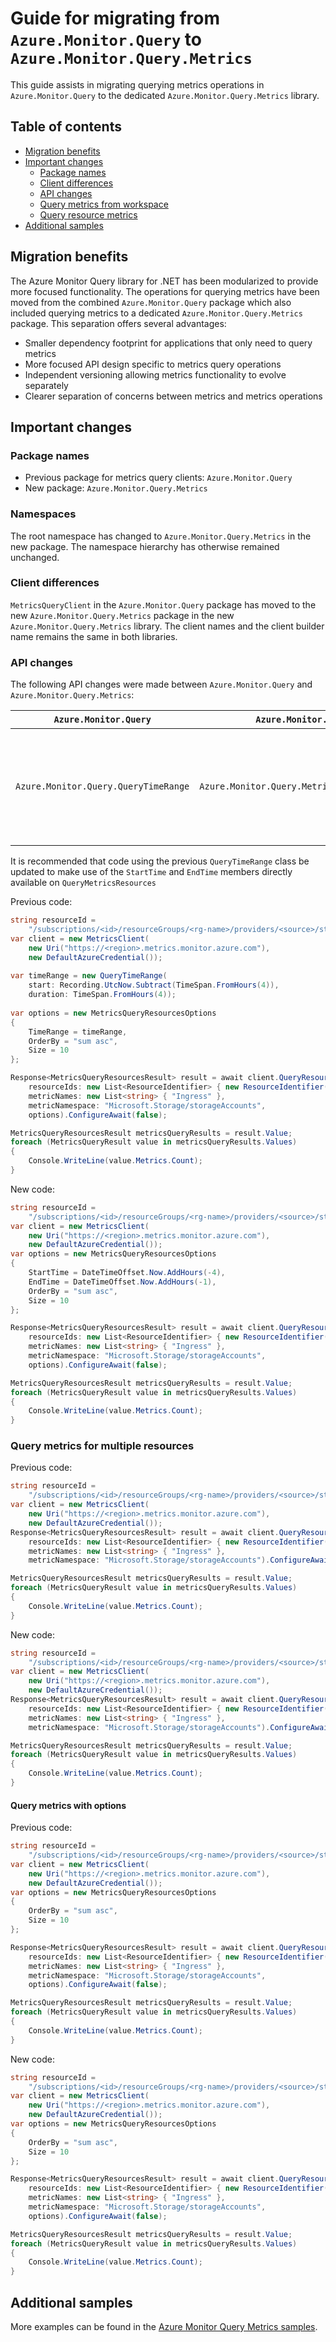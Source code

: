 # Guide for migrating from `Azure.Monitor.Query` to `Azure.Monitor.Query.Metrics`

This guide assists in migrating querying metrics operations in `Azure.Monitor.Query` to the dedicated `Azure.Monitor.Query.Metrics` library.

## Table of contents

- [Migration benefits](#migration-benefits)
- [Important changes](#important-changes)
    - [Package names](#package-names)
    - [Client differences](#client-differences)
    - [API changes](#api-changes)
    - [Query metrics from workspace](#query-metrics-from-workspace)
    - [Query resource metrics](#query-resource-metrics)
- [Additional samples](#additional-samples)

## Migration benefits

The Azure Monitor Query library for .NET has been modularized to provide more focused functionality. The operations for querying metrics have been moved from the combined `Azure.Monitor.Query` package which also included querying metrics to a dedicated `Azure.Monitor.Query.Metrics` package. This separation offers several advantages:

- Smaller dependency footprint for applications that only need to query metrics 
- More focused API design specific to metrics query operations
- Independent versioning allowing metrics functionality to evolve separately
- Clearer separation of concerns between metrics and metrics operations

## Important changes

### Package names

- Previous package for metrics query clients: `Azure.Monitor.Query`
- New package: `Azure.Monitor.Query.Metrics`

### Namespaces

The root namespace has changed to `Azure.Monitor.Query.Metrics` in the new package.  The namespace hierarchy has otherwise remained unchanged.

### Client differences

`MetricsQueryClient` in the `Azure.Monitor.Query` package  has moved to the new `Azure.Monitor.Query.Metrics` package in the new `Azure.Monitor.Query.Metrics` library. The client names and the client builder name remains the same in both libraries.

### API changes

The following API changes were made between `Azure.Monitor.Query` and `Azure.Monitor.Query.Metrics`:

| `Azure.Monitor.Query` | `Azure.Monitor.Query.Metrics`                                  | Notes                                           |
|------------------------|-------------------------------------------------------------|-------------------------------------------------|
| `Azure.Monitor.Query.QueryTimeRange ` | `Azure.Monitor.Query.Metrics.MetricsQueryTimeRange ` | Used to specify the time range for metrics queries |

It is recommended that code using the previous `QueryTimeRange` class be updated to make use of the `StartTime` and `EndTime` members directly available on `QueryMetricsResources`

Previous code:
```C#
string resourceId =
    "/subscriptions/<id>/resourceGroups/<rg-name>/providers/<source>/storageAccounts/<resource-name-1>";
var client = new MetricsClient(
    new Uri("https://<region>.metrics.monitor.azure.com"),
    new DefaultAzureCredential());
    
var timeRange = new QueryTimeRange(
    start: Recording.UtcNow.Subtract(TimeSpan.FromHours(4)),
    duration: TimeSpan.FromHours(4));
    
var options = new MetricsQueryResourcesOptions
{
    TimeRange = timeRange,
    OrderBy = "sum asc",
    Size = 10
};

Response<MetricsQueryResourcesResult> result = await client.QueryResourcesAsync(
    resourceIds: new List<ResourceIdentifier> { new ResourceIdentifier(resourceId) },
    metricNames: new List<string> { "Ingress" },
    metricNamespace: "Microsoft.Storage/storageAccounts",
    options).ConfigureAwait(false);

MetricsQueryResourcesResult metricsQueryResults = result.Value;
foreach (MetricsQueryResult value in metricsQueryResults.Values)
{
    Console.WriteLine(value.Metrics.Count);
}
```

New code:
```C# Snippet:Query_Metrics_QueryResourcesMetricsWithOptionsStartTimeEndTime
string resourceId =
    "/subscriptions/<id>/resourceGroups/<rg-name>/providers/<source>/storageAccounts/<resource-name-1>";
var client = new MetricsClient(
    new Uri("https://<region>.metrics.monitor.azure.com"),
    new DefaultAzureCredential());
var options = new MetricsQueryResourcesOptions
{
    StartTime = DateTimeOffset.Now.AddHours(-4),
    EndTime = DateTimeOffset.Now.AddHours(-1),
    OrderBy = "sum asc",
    Size = 10
};

Response<MetricsQueryResourcesResult> result = await client.QueryResourcesAsync(
    resourceIds: new List<ResourceIdentifier> { new ResourceIdentifier(resourceId) },
    metricNames: new List<string> { "Ingress" },
    metricNamespace: "Microsoft.Storage/storageAccounts",
    options).ConfigureAwait(false);

MetricsQueryResourcesResult metricsQueryResults = result.Value;
foreach (MetricsQueryResult value in metricsQueryResults.Values)
{
    Console.WriteLine(value.Metrics.Count);
}
```

### Query metrics for multiple resources

Previous code:
```C# Snippet:QueryResourcesMetrics
string resourceId =
    "/subscriptions/<id>/resourceGroups/<rg-name>/providers/<source>/storageAccounts/<resource-name-1>";
var client = new MetricsClient(
    new Uri("https://<region>.metrics.monitor.azure.com"),
    new DefaultAzureCredential());
Response<MetricsQueryResourcesResult> result = await client.QueryResourcesAsync(
    resourceIds: new List<ResourceIdentifier> { new ResourceIdentifier(resourceId) },
    metricNames: new List<string> { "Ingress" },
    metricNamespace: "Microsoft.Storage/storageAccounts").ConfigureAwait(false);

MetricsQueryResourcesResult metricsQueryResults = result.Value;
foreach (MetricsQueryResult value in metricsQueryResults.Values)
{
    Console.WriteLine(value.Metrics.Count);
}
```

New code:
```C# Snippet:Query_Metrics_QueryResourcesMetrics
string resourceId =
    "/subscriptions/<id>/resourceGroups/<rg-name>/providers/<source>/storageAccounts/<resource-name-1>";
var client = new MetricsClient(
    new Uri("https://<region>.metrics.monitor.azure.com"),
    new DefaultAzureCredential());
Response<MetricsQueryResourcesResult> result = await client.QueryResourcesAsync(
    resourceIds: new List<ResourceIdentifier> { new ResourceIdentifier(resourceId) },
    metricNames: new List<string> { "Ingress" },
    metricNamespace: "Microsoft.Storage/storageAccounts").ConfigureAwait(false);

MetricsQueryResourcesResult metricsQueryResults = result.Value;
foreach (MetricsQueryResult value in metricsQueryResults.Values)
{
    Console.WriteLine(value.Metrics.Count);
}
```

#### Query metrics with options

Previous code:

```C# Snippet:QueryResourcesMetricsWithOptions
string resourceId =
    "/subscriptions/<id>/resourceGroups/<rg-name>/providers/<source>/storageAccounts/<resource-name-1>";
var client = new MetricsClient(
    new Uri("https://<region>.metrics.monitor.azure.com"),
    new DefaultAzureCredential());
var options = new MetricsQueryResourcesOptions
{
    OrderBy = "sum asc",
    Size = 10
};

Response<MetricsQueryResourcesResult> result = await client.QueryResourcesAsync(
    resourceIds: new List<ResourceIdentifier> { new ResourceIdentifier(resourceId) },
    metricNames: new List<string> { "Ingress" },
    metricNamespace: "Microsoft.Storage/storageAccounts",
    options).ConfigureAwait(false);

MetricsQueryResourcesResult metricsQueryResults = result.Value;
foreach (MetricsQueryResult value in metricsQueryResults.Values)
{
    Console.WriteLine(value.Metrics.Count);
}
```

New code:

```C# Snippet:Query_Metrics_QueryResourcesMetricsWithOptions
string resourceId =
    "/subscriptions/<id>/resourceGroups/<rg-name>/providers/<source>/storageAccounts/<resource-name-1>";
var client = new MetricsClient(
    new Uri("https://<region>.metrics.monitor.azure.com"),
    new DefaultAzureCredential());
var options = new MetricsQueryResourcesOptions
{
    OrderBy = "sum asc",
    Size = 10
};

Response<MetricsQueryResourcesResult> result = await client.QueryResourcesAsync(
    resourceIds: new List<ResourceIdentifier> { new ResourceIdentifier(resourceId) },
    metricNames: new List<string> { "Ingress" },
    metricNamespace: "Microsoft.Storage/storageAccounts",
    options).ConfigureAwait(false);

MetricsQueryResourcesResult metricsQueryResults = result.Value;
foreach (MetricsQueryResult value in metricsQueryResults.Values)
{
    Console.WriteLine(value.Metrics.Count);
}
```

## Additional samples

More examples can be found in the [Azure Monitor Query Metrics samples][metrics-samples].

<!-- Links -->
[metrics-samples]: https://github.com/Azure/azure-sdk-for-java/blob/main/sdk/monitor/Azure.Monitor.Query.Metrics/src/samples/README.md